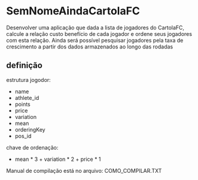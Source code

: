 # SemNomeAindaCartolaFC
Desenvolver uma aplicação que dada a lista de jogadores do CartolaFC, calcule a relação custo benefício de cada jogador e ordene seus jogadores com esta relação. Ainda será possível pesquisar jogadores pela taxa de crescimento a partir dos dados armazenados ao longo das rodadas

## definição

estrutura jogodor:
- name
- athlete_id
- points
- price
- variation
- mean
- orderingKey
- pos_id

chave de ordenação:
- mean * 3 + variation * 2 + price * 1

Manual de compilação está no arquivo: COMO_COMPILAR.TXT